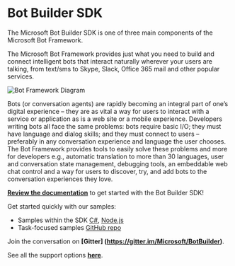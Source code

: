 # Bot Builder SDK

The Microsoft Bot Builder SDK is one of three main components of the Microsoft Bot Framework.

The Microsoft Bot Framework provides just what you need to build and connect intelligent bots that interact naturally wherever your users are talking, from text/sms to Skype, Slack, Office 365 mail and other popular services.

![Bot Framework Diagram](http://docs.botframework.com/en-us/images/faq-overview/botframework_overview_july.png)

Bots (or conversation agents) are rapidly becoming an integral part of one’s digital experience – they are as vital a way for users to interact with a service or application as is a web site or a mobile experience. Developers writing bots all face the same problems: bots require basic I/O; they must have language and dialog skills; and they must connect to users – preferably in any conversation experience and language the user chooses. The Bot Framework provides tools to easily solve these problems and more for developers e.g., automatic translation to more than 30 languages, user and conversation state management, debugging tools, an embeddable web chat control and a way for users to discover, try, and add bots to the conversation experiences they love.

**[Review the documentation](http://docs.botframework.com)** to get started with the Bot Builder SDK!

Get started quickly with our samples:

* Samples within the SDK [C#](https://github.com/Microsoft/BotBuilder/tree/master/CSharp/Samples), [Node.js](https://github.com/Microsoft/BotBuilder/tree/master/Node/examples)
* Task-focused samples [GitHub repo](https://github.com/Microsoft/BotBuilder-Samples)

Join the conversation on **[Gitter] (https://gitter.im/Microsoft/BotBuilder)**.

See all the support options **[here](https://docs.botframework.com/en-us/support/)**.
